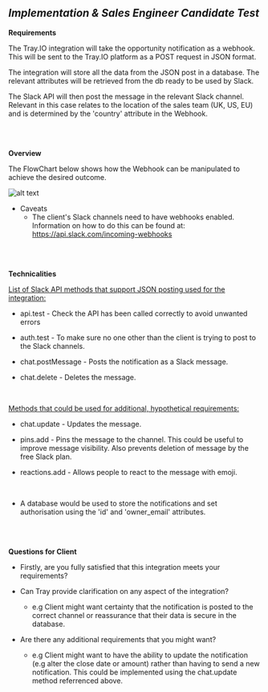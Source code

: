 *Implementation & Sales Engineer Candidate Test*
---

**Requirements**

The Tray.IO integration will take the opportunity notification as a webhook. This will be sent to the Tray.IO platform as a POST request in JSON format.

The integration will store all the data from the JSON post in a database. The relevant attributes will be retrieved from the db  ready to be used by Slack.


The Slack API will then post the message in the relevant Slack channel. Relevant in this case relates to the location of the sales team (UK, US, EU) and is determined by the 'country' attribute in the Webhook.

</br>
</br>

**Overview**

The FlowChart below shows how the Webhook can be manipulated to achieve the desired outcome.

![alt text](https://github.com/hotblack86/Tray_TT/blob/master/Platform_Integration_Task/Tray%20Integration%20FlowChart.png)


- Caveats
    - The client's Slack channels need to have webhooks enabled. Information on how to do this can be found at:
    https://api.slack.com/incoming-webhooks

</br>
</br>

**Technicalities**

<ins>List of Slack API methods that support JSON posting used for the integration:</ins>

- api.test   - Check the API has been called correctly to avoid unwanted errors

- auth.test   - To make sure no one other than the client is trying to post to the Slack channels.

- chat.postMessage   - Posts the notification as a Slack message.

- chat.delete   - Deletes the message.
</br>

<ins>Methods that could be used for additional, hypothetical requirements:</ins>

- chat.update  - Updates the message.

- pins.add   - Pins the message to the channel. This could be useful to improve message visibility. Also prevents deletion of message by the free Slack plan.

- reactions.add   - Allows people to react to the message with emoji.

</br>

- A database would be used to store the notifications and set authorisation using the 'id' and 'owner_email' attributes.

</br>
</br>

**Questions for Client**

- Firstly, are you fully satisfied that this integration meets your requirements?

- Can Tray provide clarification on any aspect of the integration?
  - e.g Client might want certainty that the notification is posted to the correct channel or reassurance that their data is secure in the database.


- Are there any additional requirements that you might want?
  - e.g Client might want to have the ability to update the notification (e.g alter the close date or amount) rather than having to send a new notification. This could be implemented using the chat.update method referrenced above.
